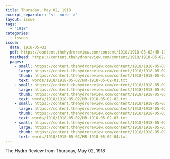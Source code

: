 ```yaml
---
title: Thursday, May 02, 1918
excerpt_separator: "<!--more-->"
layout: issue
tags:
  - "1918"
categories:
  - issues
issue:
  date: 1918-05-02
  pdf: https://content.thehydroreview.com/content/1918/1918-05-02/HR-1918-05-02.pdf
  masthead: https://content.thehydroreview.com/content/1918/1918-05-02/masthead/HR-1918-05-02.jpg
  pages:
    - small: https://content.thehydroreview.com/content/1918/1918-05-02/small/HR-1918-05-02-01.jpg
      large: https://content.thehydroreview.com/content/1918/1918-05-02/large/HR-1918-05-02-01.jpg
      thumb: https://content.thehydroreview.com/content/1918/1918-05-02/thumbnails/HR-1918-05-02-01.jpg
      text: words/1918/1918-05-02/HR-1918-05-02-01.txt
    - small: https://content.thehydroreview.com/content/1918/1918-05-02/small/HR-1918-05-02-02.jpg
      large: https://content.thehydroreview.com/content/1918/1918-05-02/large/HR-1918-05-02-02.jpg
      thumb: https://content.thehydroreview.com/content/1918/1918-05-02/thumbnails/HR-1918-05-02-02.jpg
      text: words/1918/1918-05-02/HR-1918-05-02-02.txt
    - small: https://content.thehydroreview.com/content/1918/1918-05-02/small/HR-1918-05-02-03.jpg
      large: https://content.thehydroreview.com/content/1918/1918-05-02/large/HR-1918-05-02-03.jpg
      thumb: https://content.thehydroreview.com/content/1918/1918-05-02/thumbnails/HR-1918-05-02-03.jpg
      text: words/1918/1918-05-02/HR-1918-05-02-03.txt
    - small: https://content.thehydroreview.com/content/1918/1918-05-02/small/HR-1918-05-02-04.jpg
      large: https://content.thehydroreview.com/content/1918/1918-05-02/large/HR-1918-05-02-04.jpg
      thumb: https://content.thehydroreview.com/content/1918/1918-05-02/thumbnails/HR-1918-05-02-04.jpg
      text: words/1918/1918-05-02/HR-1918-05-02-04.txt
---
```


The Hydro Review from Thursday, May 02, 1918

<!--more-->

